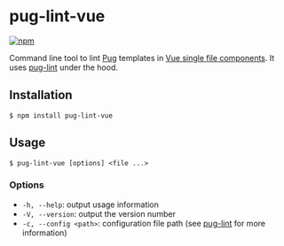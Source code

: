 # pug-lint-vue

[![npm](https://img.shields.io/npm/v/pug-lint-vue.svg)](https://www.npmjs.com/package/pug-lint-vue)

Command line tool to lint [Pug](https://github.com/pugjs/pug) templates in [Vue single file components](https://vuejs.org/v2/guide/single-file-components.html). It uses [pug-lint](https://github.com/pugjs/pug-lint) under the hood.

## Installation

```
$ npm install pug-lint-vue
```

## Usage

```
$ pug-lint-vue [options] <file ...>
```

### Options

* `-h, --help`: output usage information
* `-V, --version`: output the version number
* `-c, --config <path>`: configuration file path (see [pug-lint](https://github.com/pugjs/pug-lint#configuration-file) for more information)

